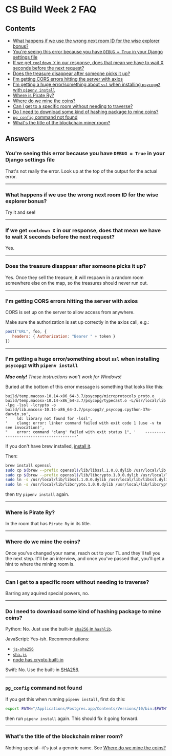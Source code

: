 # CS Build Week 2 FAQ

## Contents

* [What happens if we use the wrong next room ID for the wise explorer bonus?](#q200)
* [You're seeing this error because you have `DEBUG = True` in your Django settings file](#q100)
* [If we get `cooldown X` in our response, does that mean we have to wait X seconds before the next request?](#q300)
* [Does the treasure disappear after someone picks it up?](#q400)
* [I'm getting CORS errors hitting the server with axios](#q500)
* [I'm getting a huge error/something about `ssl` when installing `psycopg2` with `pipenv install`](#q600)
* [Where is Pirate Ry?](#q700)
* [Where do we mine the coins?](#q800)
* [Can I get to a specific room without needing to traverse?](#q900)
* [Do I need to download some kind of hashing package to mine coins?](#q1000)
* [`pg_config` command not found](#q1100)
* [What's the title of the blockchain miner room?](#q1200)

<!--

-->

## Answers

<a name="q100"></a>
### You're seeing this error because you have `DEBUG = True` in your Django settings file

That's not really the error. Look up at the top of the output for the actual error.

---------------------------------------------------------------------------------------

<a name="q200"></a>
### What happens if we use the wrong next room ID for the wise explorer bonus?

Try it and see!

---------------------------------------------------------------------------------------

<a name="q300"></a>
### If we get `cooldown X` in our response, does that mean we have to wait X seconds before the next request?

Yes.

---------------------------------------------------------------------------------------

<a name="q400"></a>
### Does the treasure disappear after someone picks it up?

Yes. Once they sell the treasure, it will respawn in a random room somewhere
else on the map, so the treasures should never run out.

---------------------------------------------------------------------------------------

<a name="q500"></a>
### I'm getting CORS errors hitting the server with axios

CORS is set up on the server to allow access from anywhere.

Make sure the authorization is set up correctly in the axios call, e.g.:

```js
post("URL", foo, {
   headers: { Authorization: "Bearer " + token }
})
```

---------------------------------------------------------------------------------------

<a name="q600"></a>
### I'm getting a huge error/something about `ssl` when installing `psycopg2` with `pipenv install`

_**Mac only!** These instructions won't work for Windows!_

Buried at the bottom of this error message is something that looks like this:

```
build/temp.macosx-10.14-x86_64-3.7/psycopg/microprotocols_proto.o
build/temp.macosx-10.14-x86_64-3.7/psycopg/typecast.o -L/usr/local/lib -lpq -lssl -lcrypto -o
build/lib.macosx-10.14-x86_64-3.7/psycopg2/_psycopg.cpython-37m-darwin.so',
'    ld: library not found for -lssl',
'    clang: error: linker command failed with exit code 1 (use -v to see invocation)',
"    error: command 'clang' failed with exit status 1", '    ----------------------------------------'
```

If you don't have brew installed, [install it](https://brew.sh/).

Then:

```sh
brew install openssl
sudo cp $(brew --prefix openssl)/lib/libssl.1.0.0.dylib /usr/local/lib
sudo cp $(brew --prefix openssl)/lib/libcrypto.1.0.0.dylib /usr/local/lib
sudo ln -s /usr/local/lib/libssl.1.0.0.dylib /usr/local/lib/libssl.dylib
sudo ln -s /usr/local/lib/libcrypto.1.0.0.dylib /usr/local/lib/libcrypto.dylib
```

then try `pipenv install` again.

---------------------------------------------------------------------------------------

<a name="q700"></a>
### Where is Pirate Ry?

In the room that has `Pirate Ry` in its title.

---------------------------------------------------------------------------------------

<a name="q800"></a>
### Where do we mine the coins?

Once you've changed your name, reach out to your TL and they'll tell you the
next step. It'll be an interview, and once you've passed that, you'll get a hint
to where the mining room is.

---------------------------------------------------------------------------------------

<a name="q900"></a>
### Can I get to a specific room without needing to traverse?

Barring any aquired special powers, no.

---------------------------------------------------------------------------------------

<a name="q1000"></a>
### Do I need to download some kind of hashing package to mine coins?

Python: No. Just use the built-in [`sha256` in
`hashlib`](https://docs.python.org/3/library/hashlib.html).

JavaScript: Yes-ish. Recommendations:
* [`js-sha256`](https://www.npmjs.com/package/js-sha256)
* [`sha.js`](https://github.com/crypto-browserify/sha.js/)
* [node has crypto built-in](https://nodejs.org/api/crypto.html#crypto_crypto)

Swift: No. Use the built-in [SHA256](https://developer.apple.com/documentation/cryptokit/sha256).

---------------------------------------------------------------------------------------

<a name="q1100"></a>
### `pg_config` command not found

If you get this when running `pipenv install`, first do this:

```sh
export PATH="/Applications/Postgres.app/Contents/Versions/10/bin:$PATH"
```

then run `pipenv install` again. This should fix it going forward.

---------------------------------------------------------------------------------------

<a name="q1200"></a>
### What's the title of the blockchain miner room?

Nothing special--it's just a generic name. See [Where do we mine the
coins?](#q800)